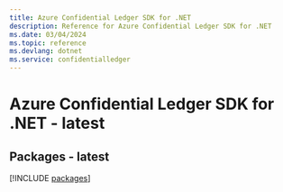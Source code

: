 ```yaml
---
title: Azure Confidential Ledger SDK for .NET
description: Reference for Azure Confidential Ledger SDK for .NET
ms.date: 03/04/2024
ms.topic: reference
ms.devlang: dotnet
ms.service: confidentialledger
---
```

# Azure Confidential Ledger SDK for .NET - latest
## Packages - latest
[!INCLUDE [packages](confidential-ledger-index.md)]